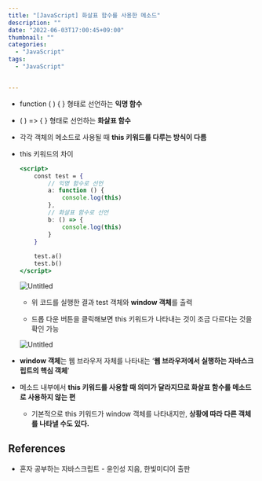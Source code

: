 ```yaml
---
title: "[JavaScript] 화살표 함수를 사용한 메소드"
description: ""
date: "2022-06-03T17:00:45+09:00"
thumbnail: ""
categories:
  - "JavaScript"
tags:
  - "JavaScript"


---
```

<!--more-->

- function ( ) { } 형태로 선언하는 **익명 함수**
- ( ) => { } 형태로 선언하는 **화살표 함수**
- 각각 객체의 메소드로 사용될 때 **this 키워드를 다루는 방식이 다름**

- this 키워드의 차이
    
    ```jsx
    <script>
    	const test = {
    		// 익명 함수로 선언
    		a: function () {
    			console.log(this)
    		},
    		// 화살표 함수로 선언
    		b: () => {
    			console.log(this)
    		}
    	}
    	
    	test.a()
    	test.b()
    </script>
    ```
    
    ![Untitled](/images/lang_javascript/study/JavaScript_화살표_함수를_사용한_메소드/Untitled.png)
    
    - 위 코드를 실행한 결과 test 객체와 **window 객체**를 출력
    
    - 드롭 다운 버튼을 클릭해보면 this 키워드가 나타내는 것이 조금 다르다는 것을 확인 가능
    
    ![Untitled](/images/lang_javascript/study/JavaScript_화살표_함수를_사용한_메소드/Untitled%201.png)
    

- **window 객체**는 웹 브라우저 자체를 나타내는 ‘**웹 브라우저에서 실행하는 자바스크립트의 핵심 객체**’
- 메소드 내부에서 **this 키워드를 사용할 때 의미가 달라지므로 화살표 함수를 메소드로 사용하지 않는 편**
    - 기본적으로 this 키워드가 window 객체를 나타내지만, **상황에 따라 다른 객체를 나타낼 수도 있다.**

## References

- 혼자 공부하는 자바스크립트 - 윤인성 지음, 한빛미디어 출판